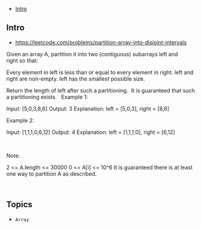 - [Intro](#intro)

## Intro

- https://leetcode.com/problems/partition-array-into-disjoint-intervals

Given an array A, partition it into two (contiguous) subarrays left and right so that:

Every element in left is less than or equal to every element in right.
left and right are non-empty.
left has the smallest possible size.

Return the length of left after such a partitioning.  It is guaranteed that such a partitioning exists.
 
Example 1:

Input: [5,0,3,8,6]
Output: 3
Explanation: left = [5,0,3], right = [8,6]


Example 2:

Input: [1,1,1,0,6,12]
Output: 4
Explanation: left = [1,1,1,0], right = [6,12]

 

Note:

2 <= A.length <= 30000
0 <= A[i] <= 10^6
It is guaranteed there is at least one way to partition A as described.


 



## Topics

- `Array`


